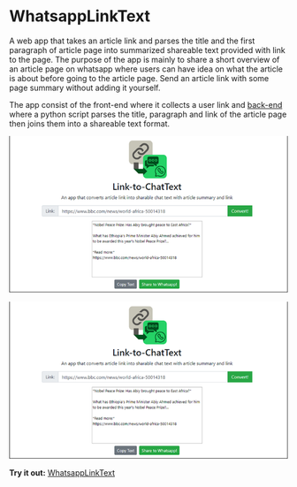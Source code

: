# WhatsappLinkText
A web app that takes an article link and parses the title and the first paragraph of article page into summarized shareable text provided with link to the page. The purpose of the app is mainly to share a short overview of an article page on whatsapp where users can have idea on what the article is about before going to the article page. Send an article link with some page summary without adding it yourself.

The app consist of the front-end where it collects a user link and [back-end](https://github.com/amajai/whatsapp-link-text-server) where a python script parses the title, paragraph and link of the article page then joins them into a shareable text format.

![](/src/assets/srnshot.png)

<img src='https://raw.githubusercontent.com/amajai/whatsapp-link-text/master/src/assets/srnshot.png'>


**Try it out:** [WhatsappLinkText](tender-hamilton-9e1537.netlify.com/)
